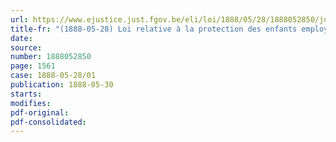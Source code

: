 ```yaml
---
url: https://www.ejustice.just.fgov.be/eli/loi/1888/05/28/1888052850/justel
title-fr: "(1888-05-28) Loi relative à la protection des enfants employés dans les profession ambulantes"
date:
source:
number: 1888052850
page: 1561
case: 1888-05-28/01
publication: 1888-05-30
starts:
modifies:
pdf-original:
pdf-consolidated:
---
```


